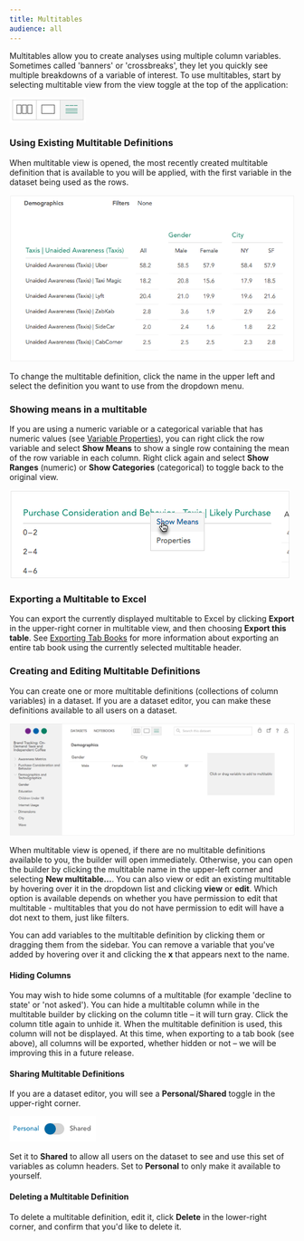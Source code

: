 ```yaml
---
title: Multitables
audience: all
---
```


Multitables allow you to create analyses using multiple column variables. Sometimes called 'banners' or 'crossbreaks', they let you quickly see multiple breakdowns of a variable of interest. To use multitables, start by selecting multitable view from the view toggle at the top of the application:

![](images/MultitableToggle.png)

### Using Existing Multitable Definitions

When multitable view is opened, the most recently created multitable definition that is available to you will be applied, with the first variable in the dataset being used as the rows.

![](images/Multitable.png)

To change the multitable definition, click the name in the upper left and select the definition you want to use from the dropdown menu.

### Showing means in a multitable

If you are using a numeric variable or a categorical variable that has numeric values (see [Variable Properties](crunch_variable-properties.html)), you can right click the row variable and select **Show Means** to show a single row containing the mean of the row variable in each column. Right click again and select **Show Ranges** (numeric) or **Show Categories** (categorical) to toggle back to the original view.

![](images/MultitableShowMeans.png)

### Exporting a Multitable to Excel

You can export the currently displayed multitable to Excel by clicking **Export** in the upper-right corner in multitable view, and then choosing **Export this table**. See [Exporting Tab Books](crunch_tabbooks.html) for more information about exporting an entire tab book using the currently selected multitable header.

### Creating and Editing Multitable Definitions

You can create one or more multitable definitions (collections of column variables) in a dataset. If you are a dataset editor, you can make these definitions available to all users on a dataset.

![](images/MultitableDefinition.png)

When multitable view is opened, if there are no multitable definitions available to you, the builder will open immediately. Otherwise, you can open the builder by clicking the multitable name in the upper-left corner and selecting **New multitable...**. You can also view or edit an existing multitable by hovering over it in the dropdown list and clicking **view** or **edit**. Which option is available depends on whether you have permission to edit that multitable - multitables that you do not have permission to edit will have a dot next to them, just like filters.

You can add variables to the multitable definition by clicking them or dragging them from the sidebar. You can remove a variable that you've added by hovering over it and clicking the **x** that appears next to the name.

#### Hiding Columns

You may wish to hide some columns of a multitable (for example 'decline to state' or 'not asked'). You can hide a multitable column while in the multitable builder by clicking on the column title – it will turn gray. Click the column title again to unhide it. When the multitable definition is used, this column will not be displayed. At this time, when exporting to a tab book (see above), all columns will be exported, whether hidden or not – we will be improving this in a future release.

#### Sharing Multitable Definitions

If you are a dataset editor, you will see a **Personal/Shared** toggle in the upper-right corner.

![](images/PersonalSharedToggle.png)

Set it to **Shared** to allow all users on the dataset to see and use this set of variables as column headers. Set to **Personal** to only make it available to yourself.

#### Deleting a Multitable Definition

To delete a multitable definition, edit it, click **Delete** in the lower-right corner, and confirm that you'd like to delete it.
